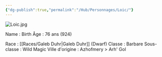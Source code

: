 ```yaml
---
{"dg-publish":true,"permalink":"/Hub/Personnages/Loic/"}
---
```


![Loic.jpg](/img/user/EXTRA/00_IMAGES/Loic.jpg)

Name : Birth 
Âge : 76 ans (924)

Race : [[Races/Galeb Duhr\|Galeb Duhr]] (Dwarf)
Classe : Barbare
Sous-classe : Wild Magic
Ville d'origine : Azhofmery > Arh' Gol